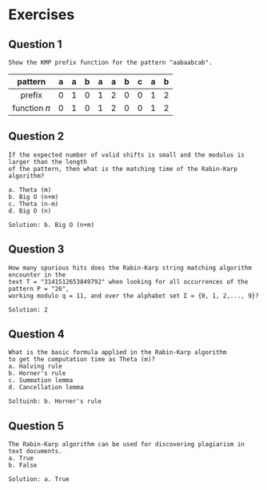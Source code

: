 # Exercises

## Question 1

```
Show the KMP prefix function for the pattern "aabaabcab".
```
|   pattern   |  a  |  a  |  b  |  a  |  a  |  b  |  c  |  a  |  b  |
|:-----------:|:---:|:---:|:---:|:---:|:---:|:---:|:---:|:---:|:---:|
|   prefix    |  0  |  1  |  0  |  1  |  2  |  0  |  0  |  1  |  2  |
| function 𝜋 |  0  |  1  |  0  |  1  |  2  |  0  |  0  |  1  |  2  |

## Question 2

```
If the expected number of valid shifts is small and the modulus is larger than the length
of the pattern, then what is the matching time of the Rabin-Karp algorithm?

a. Theta (m)
b. Big O (n+m)
c. Theta (n-m)
d. Big O (n)

Solution: b. Big O (n+m)
```

## Question 3

```
How many spurious hits does the Rabin-Karp string matching algorithm encounter in the
text T = "3141512653849792" when looking for all occurrences of the pattern P = "26",
working modulo q = 11, and over the alphabet set Σ = {0, 1, 2,..., 9}?

Solution: 2
```

## Question 4

```
What is the basic formula applied in the Rabin-Karp algorithm 
to get the computation time as Theta (m)?
a. Halving rule
b. Horner's rule
c. Summation lemma
d. Cancellation lemma

Soltuinb: b. Horner's rule
```

## Question 5

```
The Rabin-Karp algorithm can be used for discovering plagiarism in text documents.
a. True
b. False

Solution: a. True
```
